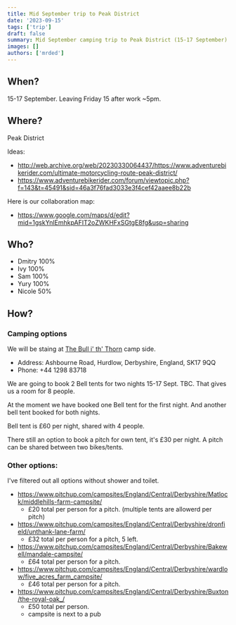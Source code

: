 ```yaml
---
title: Mid September trip to Peak District
date: '2023-09-15'
tags: ['trip']
draft: false 
summary: Mid September camping trip to Peak District (15-17 September)
images: []
authors: ['mrded']
---
```

## When? 

15-17 September. Leaving Friday 15 after work ~5pm.

## Where?

Peak District

Ideas:
- http://web.archive.org/web/20230330064437/https://www.adventurebikerider.com/ultimate-motorcycling-route-peak-district/
- https://www.adventurebikerider.com/forum/viewtopic.php?f=143&t=45491&sid=46a3f76fad3033e3f4cef42aaee8b22b

Here is our collaboration map:
- https://www.google.com/maps/d/edit?mid=1gskYnlEmhkpAFIT2oZWKHFxSGtgE8fg&usp=sharing

## Who?

- Dmitry 100%
- Ivy 100%
- Sam 100%
- Yury 100%
- Nicole 50%

## How?

### Camping options

We will be staing at [The Bull i' th' Thorn](https://www.pitchup.com/campsites/England/Central/Derbyshire/Matlock/middlehills-farm-campsite/
) camp side.

- Address: Ashbourne Road, Hurdlow, Derbyshire, England, SK17 9QQ
- Phone: +44 1298 83718

We are going to book 2 Bell tents for two nights 15-17 Sept. TBC.
That gives us a room for 8 people.

At the moment we have booked one Bell tent for the first night. 
And another bell tent booked for both nights.

Bell tent is £60 per night, shared with 4 people.

There still an option to book a pitch for own tent, it's £30 per night. A pitch can be shared between two bikes/tents.

### Other options:
I've filtered out all options without shower and toilet.

- https://www.pitchup.com/campsites/England/Central/Derbyshire/Matlock/middlehills-farm-campsite/
    - £20 total per person for a pitch. (multiple tents are allowerd per pitch)
- https://www.pitchup.com/campsites/England/Central/Derbyshire/dronfield/unthank-lane-farm/
    - £32 total per person for a pitch, 5 left.
- https://www.pitchup.com/campsites/England/Central/Derbyshire/Bakewell/mandale-campsite/
    - £64 total per person for a pitch.
- https://www.pitchup.com/campsites/England/Central/Derbyshire/wardlow/five_acres_farm_campsite/
    - £46 total per person for a pitch.
- https://www.pitchup.com/campsites/England/Central/Derbyshire/Buxton/the-royal-oak_/
    - £50 total per person.
    - campsite is next to a pub
